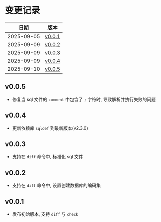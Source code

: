 # 变更记录

| 日期 | 版本 |
| ---- | ---- |
| 2025-09-05 | [v0.0.1](#v001) |
| 2025-09-09 | [v0.0.2](#v002) |
| 2025-09-09 | [v0.0.3](#v003) |
| 2025-09-09 | [v0.0.4](#v004) |
| 2025-09-10 | [v0.0.5](#v005) |

## v0.0.5
* 修复当 sql 文件的 `comment` 中包含了 `;` 字符时, 导致解析并执行失败的问题

## v0.0.4
* 更新依赖库 `sqldef` 到最新版本(v2.3.0)

## v0.0.3
* 支持在 `diff` 命令中, 标准化 sql 文件

## v0.0.2
* 支持在 `diff` 命令中, 设置创建数据库的编码集

## v0.0.1
* 发布初始版本, 支持 `diff` 与 `check`
